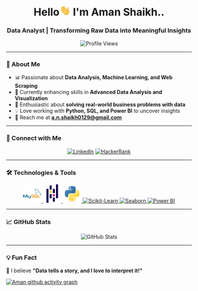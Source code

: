 <h1 align="center">Hello<img src="https://raw.githubusercontent.com/ABSphreak/ABSphreak/master/gifs/Hi.gif" width="30px"> I'm Aman Shaikh..<h3 align="center">Data Analyst | Transforming Raw Data into Meaningful Insights</h3>

<p align="center"> <img src="https://komarev.com/ghpvc/?username=gitimaad&label=Profile%20views&color=0e75b6&style=flat" alt="Profile Views" /> </p>

---

### 📌 About Me
- 📊 Passionate about **Data Analysis, Machine Learning, and Web Scraping**
- 🚀 Currently enhancing skills in **Advanced Data Analysis and Visualization**
- 🎯 Enthusiastic about **solving real-world business problems with data**
- 💡 Love working with **Python, SQL, and Power BI** to uncover insights
- 📧 Reach me at **a.n.shaikh0129@gmail.com**

---

### 🔗 Connect with Me
<p align="center">
<a href="https://www.linkedin.com/in/aman-shaikh-pune/" target="blank"><img align="center" src="https://raw.githubusercontent.com/rahuldkjain/github-profile-readme-generator/master/src/images/icons/Social/linked-in-alt.svg" alt="LinkedIn" height="40" width="50" /></a>
<a href="https://www.hackerrank.com/profile/a_n_shaikh0129" target="blank"><img align="center" src="https://raw.githubusercontent.com/rahuldkjain/github-profile-readme-generator/master/src/images/icons/Social/hackerrank.svg" alt="HackerRank" height="40" width="50" /></a>
</p>

---

### 🛠️ Technologies & Tools
<p align="center"> 
<a href="https://www.mysql.com/" target="_blank" rel="noreferrer"> <img src="https://raw.githubusercontent.com/devicons/devicon/master/icons/mysql/mysql-original-wordmark.svg" alt="MySQL" width="50" height="50"/> </a> 
<a href="https://pandas.pydata.org/" target="_blank" rel="noreferrer"> <img src="https://raw.githubusercontent.com/devicons/devicon/2ae2a900d2f041da66e950e4d48052658d850630/icons/pandas/pandas-original.svg" alt="Pandas" width="50" height="50"/> </a> 
<a href="https://www.python.org" target="_blank" rel="noreferrer"> <img src="https://raw.githubusercontent.com/devicons/devicon/master/icons/python/python-original.svg" alt="Python" width="50" height="50"/> </a> 
<a href="https://scikit-learn.org/" target="_blank" rel="noreferrer"> <img src="https://upload.wikimedia.org/wikipedia/commons/0/05/Scikit_learn_logo_small.svg" alt="Scikit-Learn" width="50" height="50"/> </a> 
<a href="https://seaborn.pydata.org/" target="_blank" rel="noreferrer"> <img src="https://seaborn.pydata.org/_images/logo-mark-lightbg.svg" alt="Seaborn" width="50" height="50"/> </a>
<a href="https://powerbi.microsoft.com/" target="_blank" rel="noreferrer"> <img src="https://www.vectorlogo.zone/logos/microsoft_powerbi/microsoft_powerbi-icon.svg" alt="Power BI" width="50" height="50"/> </a>
</p>

---

### 📈 GitHub Stats
<p align="center">
  <img src="https://github-readme-stats.vercel.app/api/top-langs?username=gitimaad&show_icons=true&locale=en&layout=compact" alt="GitHub Stats" />
</p>

---

### 💡 Fun Fact
📌 I believe **"Data tells a story, and I love to interpret it!"**



[![Aman github activity graph](https://github-readme-activity-graph.vercel.app/graph?username=aman7756068021&bg_color=241f31&color=deddda&line=53b14f&point=deddda&area=true&hide_border=true)](https://github.com/aman7756068021/github-readme-activity-graph)


